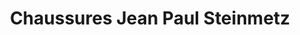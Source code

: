 ---
title: "Chaussures Jean Paul Steinmetz"
url: /schiltigheim/chaussures-jean-paul-steinmetz/
shop: chaussures
---